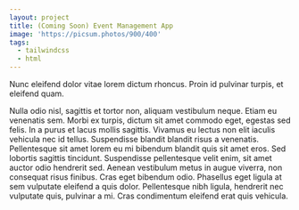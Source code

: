 ```yaml
---
layout: project
title: (Coming Soon) Event Management App
image: 'https://picsum.photos/900/400'
tags:
  - tailwindcss
  - html
---
```

Nunc eleifend dolor vitae lorem dictum rhoncus. Proin id pulvinar turpis, et eleifend quam.

Nulla odio nisl, sagittis et tortor non, aliquam vestibulum neque. Etiam eu venenatis sem. Morbi ex turpis, dictum sit amet commodo eget, egestas sed felis. In a purus et lacus mollis sagittis. Vivamus eu lectus non elit iaculis vehicula nec id tellus. Suspendisse blandit blandit risus a venenatis. Pellentesque sit amet lorem eu mi bibendum blandit quis sit amet eros. Sed lobortis sagittis tincidunt. Suspendisse pellentesque velit enim, sit amet auctor odio hendrerit sed. Aenean vestibulum metus in augue viverra, non consequat risus finibus. Cras eget bibendum odio. Phasellus eget ligula at sem vulputate eleifend a quis dolor. Pellentesque nibh ligula, hendrerit nec vulputate quis, pulvinar a mi. Cras condimentum eleifend erat quis vehicula.

